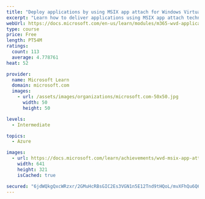 ```yaml
---
title: "Deploy applications by using MSIX app attach for Windows Virtual Desktop"
excerpt: "Learn how to deliver applications using MSIX app attach technology. MSIX app attach is an application delivery technology that separates applications and their state from the operating system and assigns applications to users dynamically."
webUrl: https://docs.microsoft.com/en-us/learn/modules/m365-wvd-application-management/
type: course
price: Free
length: PT54M
ratings:
  count: 113
  average: 4.778761
heat: 52

provider:
  name: Microsoft Learn
  domain: microsoft.com
  images:
    - url: /assets/images/organizations/microsoft.com-50x50.jpg
      width: 50
      height: 50

levels:
  - Intermediate

topics:
  - Azure

images:
  - url: https://docs.microsoft.com/learn/achievements/wvd-msix-app-attach-social.png
    width: 641
    height: 321
    isCached: true

secured: "6jdWQkgQxcWRzxr/2GMuHcRBsGIC2Es3VGN1n5E12Tnd9tHQoL/mvXFhQu6Q61FhJusEu0ZoaijjWmyzRDTeciOrU6XdLr35eSsaaywH0x1kWpI144PP0jJZPpYPW45DaiR3Ki1fx8ombYgiKvF2S6cR8wTDfY6tJVLqR9i6QqDyBZ7OZQ0DoPhUoI6XjhR2T/uKFc1dFTgq3rUmEBm/uprGi79lybxpX09K7D9LbbyLYXRY13ErZkUlN4c8EOP5CEybfNUH1IW6fDhV5GRzRitu/wX8Jkr+zDjqWJwZ8q8DC/vth5m6/5QDsiAKw8dtAyihXRsBw/jkG5sMMp03/vIrhaVVh01sADorD5J4d/2yeBWxcUSm2hoBV/MbLiQUoPelKnhiLdH7gK5CTMwLCIWQ/ObjHWIjKeDTe5MmLmo=;Joms4ScmCaTwilgR9ihcAg=="
---
```


